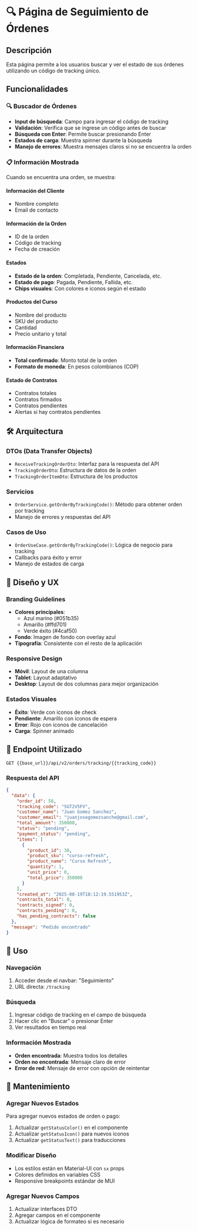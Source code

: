 # 🔍 Página de Seguimiento de Órdenes

## Descripción
Esta página permite a los usuarios buscar y ver el estado de sus órdenes utilizando un código de tracking único.

## Funcionalidades

### 🔍 Buscador de Órdenes
- **Input de búsqueda**: Campo para ingresar el código de tracking
- **Validación**: Verifica que se ingrese un código antes de buscar
- **Búsqueda con Enter**: Permite buscar presionando Enter
- **Estados de carga**: Muestra spinner durante la búsqueda
- **Manejo de errores**: Muestra mensajes claros si no se encuentra la orden

### 📋 Información Mostrada
Cuando se encuentra una orden, se muestra:

#### Información del Cliente
- Nombre completo
- Email de contacto

#### Información de la Orden
- ID de la orden
- Código de tracking
- Fecha de creación

#### Estados
- **Estado de la orden**: Completada, Pendiente, Cancelada, etc.
- **Estado de pago**: Pagada, Pendiente, Fallida, etc.
- **Chips visuales**: Con colores e iconos según el estado

#### Productos del Curso
- Nombre del producto
- SKU del producto
- Cantidad
- Precio unitario y total

#### Información Financiera
- **Total confirmado**: Monto total de la orden
- **Formato de moneda**: En pesos colombianos (COP)

#### Estado de Contratos
- Contratos totales
- Contratos firmados
- Contratos pendientes
- Alertas si hay contratos pendientes

## 🛠️ Arquitectura

### DTOs (Data Transfer Objects)
- `ReceiveTrackingOrderDto`: Interfaz para la respuesta del API
- `TrackingOrderDto`: Estructura de datos de la orden
- `TrackingOrderItemDto`: Estructura de los productos

### Servicios
- `OrderService.getOrderByTrackingCode()`: Método para obtener orden por tracking
- Manejo de errores y respuestas del API

### Casos de Uso
- `OrderUseCase.getOrderByTrackingCode()`: Lógica de negocio para tracking
- Callbacks para éxito y error
- Manejo de estados de carga

## 🎨 Diseño y UX

### Branding Guidelines
- **Colores principales**: 
  - Azul marino (#051b35)
  - Amarillo (#ffd701)
  - Verde éxito (#4caf50)
- **Fondo**: Imagen de fondo con overlay azul
- **Tipografía**: Consistente con el resto de la aplicación

### Responsive Design
- **Móvil**: Layout de una columna
- **Tablet**: Layout adaptativo
- **Desktop**: Layout de dos columnas para mejor organización

### Estados Visuales
- **Éxito**: Verde con iconos de check
- **Pendiente**: Amarillo con iconos de espera
- **Error**: Rojo con iconos de cancelación
- **Carga**: Spinner animado

## 🔗 Endpoint Utilizado
```
GET {{base_url}}/api/v2/orders/tracking/{{tracking_code}}
```

### Respuesta del API
```json
{
  "data": {
    "order_id": 58,
    "tracking_code": "5GT2V5FV",
    "customer_name": "Juan Gomez Sanchez",
    "customer_email": "juanjosegomezsanche@gmail.com",
    "total_amount": 350000,
    "status": "pending",
    "payment_status": "pending",
    "items": [
      {
        "product_id": 30,
        "product_sku": "curso-refresh",
        "product_name": "Curso Refresh",
        "quantity": 1,
        "unit_price": 0,
        "total_price": 350000
      }
    ],
    "created_at": "2025-08-19T18:12:19.551953Z",
    "contracts_total": 0,
    "contracts_signed": 0,
    "contracts_pending": 0,
    "has_pending_contracts": false
  },
  "message": "Pedido encontrado"
}
```

## 🚀 Uso

### Navegación
1. Acceder desde el navbar: "Seguimiento"
2. URL directa: `/tracking`

### Búsqueda
1. Ingresar código de tracking en el campo de búsqueda
2. Hacer clic en "Buscar" o presionar Enter
3. Ver resultados en tiempo real

### Información Mostrada
- **Orden encontrada**: Muestra todos los detalles
- **Orden no encontrada**: Mensaje claro de error
- **Error de red**: Mensaje de error con opción de reintentar

## 🔧 Mantenimiento

### Agregar Nuevos Estados
Para agregar nuevos estados de orden o pago:

1. Actualizar `getStatusColor()` en el componente
2. Actualizar `getStatusIcon()` para nuevos iconos
3. Actualizar `getStatusText()` para traducciones

### Modificar Diseño
- Los estilos están en Material-UI con `sx` props
- Colores definidos en variables CSS
- Responsive breakpoints estándar de MUI

### Agregar Nuevos Campos
1. Actualizar interfaces DTO
2. Agregar campos en el componente
3. Actualizar lógica de formateo si es necesario
